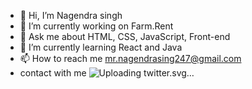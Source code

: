 - 👋 Hi, I’m Nagendra singh
- 🔭 I’m currently working on Farm.Rent
- 💬 Ask me about HTML, CSS, JavaScript, Front-end 
- 🌱 I’m currently learning React and Java
- 📫 How to reach me mr.nagendrasing247@gmail.com 
- contact with me ![Uploading twitter.svg…]()

<!---
nagendra247/nagendra247 is a ✨ special ✨ repository because its `README.md` (this file) appears on your GitHub profile.
You can click the Preview link to take a look at your changes.
--->
